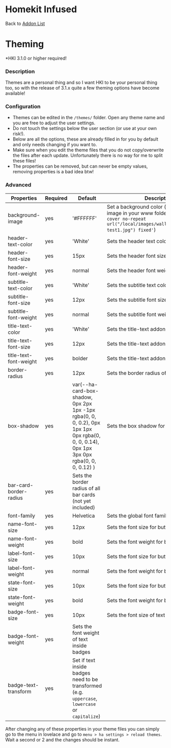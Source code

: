 # Homekit Infused

Back to [Addon List](../addon_list.md)

# Theming
*HKI 3.1.0 or higher required!

### Description
Themes are a personal thing and so I want HKI to be your personal thing too, so with the release of 3.1.x quite a few theming options have become available!

### Configuration
- Themes can be edited in the `/themes/` folder. Open any theme name and you are free to adjust the user settings.
- Do not touch the settings below the user section (or use at your own risk!).
- Below are all the options, these are already filled in for you by default and only needs changing if you want to.
- Make sure when you edit the theme files that you do not copy/overwrite the files after each update. Unfortunately there is no way for me to split these files!
- The properties can be removed, but can never be empty values, removing properties is a bad idea btw!

### Advanced

| Properties | Required | Default | Description |
|----------------------------------|-------------|----------------------------------|----------------------------------------------------------------------------------------------------------------------------------------------------------------------|
| background-image | yes | '#FFFFFF' | Set a background color (can also be an image in your www folder e.g. `'center / cover no-repeat url("/local/images/wallpapers/valentine-test1.jpg") fixed'`) |
| header-text-color | yes | 'White' | Sets the header text color |
| header-font-size | yes | 15px | Sets the header font size |
| header-font-weight | yes | normal | Sets the header font weight |
| subtitle-text-color | yes | 'White' | Sets the subtitle text color |
| subtitle-font-size | yes | 12px | Sets the subtitle font size |
| subtitle-font-weight | yes | normal | Sets the subtitle font weight |
| title-text-color | yes | 'White' | Sets the title-text addon color |
| title-text-font-size | yes | 12px | Sets the title-text addon font size |
| title-text-font-weight | yes | bolder | Sets the title-text addon font weight |
| border-radius | yes | 12px | Sets the border radius of all the cards |
| box-shadow | yes | var(--ha-card-box-shadow, 0px 2px 1px -1px rgba(0, 0, 0, 0.2), 0px 1px 1px 0px rgba(0, 0, 0, 0.14), 0px 1px 3px 0px rgba(0, 0, 0, 0.12) ) | Sets the box shadow for all the cards |
| bar-card-border-radius | yes | Sets the border radius of all bar cards (not yet included) |
| font-family | yes | Helvetica | Sets the global font family |
| name-font-size | yes | 12px | Sets the font size for button names |
| name-font-weight | yes | bold | Sets the font weight for button names |
| label-font-size | yes | 10px | Sets the font size for button labels |
| label-font-weight | yes | normal | Sets the font weight for button labels |
| state-font-size | yes | 10px | Sets the font size for button states |
| state-font-weight | yes | bold | Sets the font weight for button states |
| badge-font-size | yes | 10px | Sets the font size of text inside badges |
| badge-font-weight | yes | Sets the font weight of text inside badges |
| badge-text-transform | yes | Set if text inside badges need to be transformed (e.g. `uppercase`, `lowercase` or `capitalize`) |

After changing any of these properties in your theme files you can simply go to the menu in lovelace and go to `menu > ha settings > reload themes`. Wait a second or 2 and the changes should be instant.
